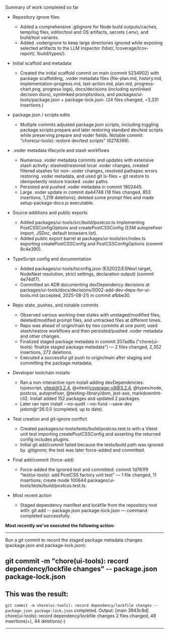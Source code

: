 Summary of work completed so far

- Repository ignore files
  - Added a comprehensive .gitignore for Node build outputs/caches, temp/log files, editor/tool and OS artifacts, secrets (.env), and build/test variants.
  - Added .voderignore to keep large directories ignored while exposing selected artifacts to the LLM inspector (!dist/, !coverage/lcov-report/, !build/types/).

- Initial scaffold and metadata
  - Created the initial scaffold commit on main (commit 5234902) with package scaffolding, .voder metadata files (file-plan.md, history.md, implementation-progress.md, last-action.md, plan.md, progress-chart.png, progress logs), docs/decisions (including symlinked decision docs), symlinked prompts/docs, and packages/ui-tools/package.json + package-lock.json. (24 files changed, ~3,331 insertions.)

- package.json / scripts edits
  - Multiple commits adjusted package.json scripts, including toggling package.scripts.prepare and later restoring standard dev/test scripts while preserving prepare and voder fields. Notable commit: "chore(ui-tools): restore dev/test scripts" (6278399).

- .voder metadata lifecycle and stash workflows
  - Numerous .voder metadata commits and updates with extensive stash activity: stashed/restored local .voder changes, created filtered stashes for non-.voder changes, resolved pathspec errors restoring .voder metadata, and used git ls-files + git restore to idempotently restore tracked .voder paths.
  - Persisted and pushed .voder metadata in commit 1802445.
  - Large .voder update in commit da44748 (18 files changed, 853 insertions, 1,219 deletions); deleted some prompt files and made setup-package-docs.js executable.

- Source additions and public exports
  - Added packages/ui-tools/src/build/postcss.ts implementing PostCSSConfigOptions and createPostCSSConfig (ESM autoprefixer import, JSDoc, default browsers list).
  - Added public export barrel at packages/ui-tools/src/index.ts exporting createPostCSSConfig and PostCSSConfigOptions (commit 8c4e390).

- TypeScript config and documentation
  - Added packages/ui-tools/tsconfig.json (ES2022/ESNext target, NodeNext resolution, strict settings, declaration output) (commit 4e74df7).
  - Committed an ADR documenting devDependency decisions at packages/ui-tools/docs/decisions/0002-add-dev-deps-for-ui-tools.md (accepted, 2025-08-21) in commit afbbe30.

- Repo state, pushes, and notable commits
  - Observed various working-tree states with unstaged/modified files, deleted/modified prompt files, and untracked files at different times.
  - Repo was ahead of origin/main by two commits at one point; used stash/restore workflows and then persisted/pushed .voder metadata and other changes.
  - Finalized staged package metadata in commit 207ad8a ("chore(ui-tools): finalize staged package metadata") — 2 files changed, 2,352 insertions, 272 deletions.
  - Executed a successful git push to origin/main after staging and committing the package metadata.

- Developer toolchain installs
  - Ran a non-interactive npm install adding devDependencies: typescript, vitest@3.2.4, @vitest/coverage-v8@3.2.4, @types/node, postcss, autoprefixer, @testing-library/dom, jest-axe, markdownlint-cli2. Install added 152 packages and updated 2 packages.
  - Later ran npm install --no-audit --no-fund --save-dev jsdom@^26.0.0 (completed, up to date).

- Test creation and git-ignore conflict
  - Created packages/ui-tools/tests/build/postcss.test.ts with a Vitest unit test importing createPostCSSConfig and asserting the returned config includes plugins.
  - Initial git add/commit failed because the tests/build path was ignored by .gitignore; the test was later force-added and committed.

- Final add/commit (force-add)
  - Force-added the ignored test and committed: commit 1d761f9 "test(ui-tools): add PostCSS factory unit test" — 1 file changed, 11 insertions; create mode 100644 packages/ui-tools/tests/build/postcss.test.ts.

- Most recent action
  - Staged dependency manifest and lockfile from the repository root with: git add -- package.json package-lock.json — command completed successfully.

**Most recently we've executed the following action:**

---
Run a git commit to record the staged package metadata changes (package.json and package-lock.json):

git commit -m "chore(ui-tools): record dependency/lockfile changes" -- package.json package-lock.json
---

**This was the result:**
---
`git commit -m chore(ui-tools): record dependency/lockfile changes -- package.json package-lock.json` completed.
Output:
[main 3943c9d] chore(ui-tools): record dependency/lockfile changes
 2 files changed, 49 insertions(+), 44 deletions(-)

---
